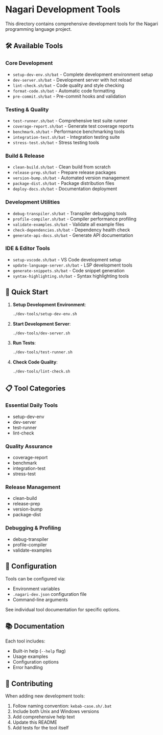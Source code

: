 # Nagari Development Tools

This directory contains comprehensive development tools for the Nagari programming language project.

## 🛠️ Available Tools

### Core Development
- `setup-dev-env.sh/bat` - Complete development environment setup
- `dev-server.sh/bat` - Development server with hot reload
- `lint-check.sh/bat` - Code quality and style checking
- `format-code.sh/bat` - Automatic code formatting
- `pre-commit.sh/bat` - Pre-commit hooks and validation

### Testing & Quality
- `test-runner.sh/bat` - Comprehensive test suite runner
- `coverage-report.sh/bat` - Generate test coverage reports
- `benchmark.sh/bat` - Performance benchmarking tools
- `integration-test.sh/bat` - Integration testing suite
- `stress-test.sh/bat` - Stress testing tools

### Build & Release
- `clean-build.sh/bat` - Clean build from scratch
- `release-prep.sh/bat` - Prepare release packages
- `version-bump.sh/bat` - Automated version management
- `package-dist.sh/bat` - Package distribution files
- `deploy-docs.sh/bat` - Documentation deployment

### Development Utilities
- `debug-transpiler.sh/bat` - Transpiler debugging tools
- `profile-compiler.sh/bat` - Compiler performance profiling
- `validate-examples.sh/bat` - Validate all example files
- `check-dependencies.sh/bat` - Dependency health check
- `generate-api-docs.sh/bat` - Generate API documentation

### IDE & Editor Tools
- `setup-vscode.sh/bat` - VS Code development setup
- `update-language-server.sh/bat` - LSP development tools
- `generate-snippets.sh/bat` - Code snippet generation
- `syntax-highlighting.sh/bat` - Syntax highlighting tools

## 🚀 Quick Start

1. **Setup Development Environment**:
   ```bash
   ./dev-tools/setup-dev-env.sh
   ```

2. **Start Development Server**:
   ```bash
   ./dev-tools/dev-server.sh
   ```

3. **Run Tests**:
   ```bash
   ./dev-tools/test-runner.sh
   ```

4. **Check Code Quality**:
   ```bash
   ./dev-tools/lint-check.sh
   ```

## 📋 Tool Categories

### Essential Daily Tools
- setup-dev-env
- dev-server
- test-runner
- lint-check

### Quality Assurance
- coverage-report
- benchmark
- integration-test
- stress-test

### Release Management
- clean-build
- release-prep
- version-bump
- package-dist

### Debugging & Profiling
- debug-transpiler
- profile-compiler
- validate-examples

## 🔧 Configuration

Tools can be configured via:
- Environment variables
- `.nagari-dev.json` configuration file
- Command-line arguments

See individual tool documentation for specific options.

## 📚 Documentation

Each tool includes:
- Built-in help (`--help` flag)
- Usage examples
- Configuration options
- Error handling

## 🤝 Contributing

When adding new development tools:
1. Follow naming convention: `kebab-case.sh/.bat`
2. Include both Unix and Windows versions
3. Add comprehensive help text
4. Update this README
5. Add tests for the tool itself
